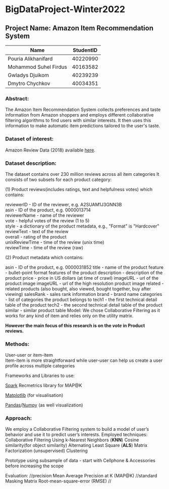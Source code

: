 # BigDataProject-Winter2022

## Project Name: Amazon Item Recommendation System

| Name                  | StudentID |  
|-----------------------|:---------:|
| Pouria Alikhanifard   | 40220990  | 
| Mohammod Suhel Firdus | 40163582  |  
| Gwladys Djuikom       | 40239239  |
| Dmytro Chychkov       | 40034351  | 


### Abstract:
The Amazon Item Recommendation System collects preferences and taste information from Amazon shoppers and employs different collaborative filtering algorithms 
to find users with similar interests. It then uses this information to make automatic item predictions tailored to the user's taste.

### Dataset of interest: 
Amazon Review Data (2018) available [here](https://nijianmo.github.io/amazon/index.html).

### Dataset description:
The dataset contains over 230 million reviews across all item categories 
It consists of two subsets for each product category: <br> 

(1) Product reviews(includes ratings, text and helpfulness votes) which contains: <br>

reviewerID - ID of the reviewer, e.g. A2SUAM1J3GNN3B <br>
asin - ID of the product, e.g. 0000013714 <br>
reviewerName - name of the reviewer <br>
vote - helpful votes of the review (1 to 5) <br>
style - a dictionary of the product metadata, e.g., "Format" is "Hardcover" <br>
reviewText - text of the review <br> 
overall - rating of the product <br>
unixReviewTime - time of the review (unix time) <br>
reviewTime - time of the review (raw) <br>

(2) Product metadata which contains: <br>

asin - ID of the product, e.g. 0000031852
title - name of the product
feature - bullet-point format features of the product
description - description of the product
price - price in US dollars (at time of crawl)
imageURL - url of the product image
imageURL - url of the high resolution product image
related - related products (also bought, also viewed, bought together, buy after viewing)
salesRank - sales rank information
brand - brand name
categories - list of categories the product belongs to
tech1 - the first technical detail table of the product
tech2 - the second technical detail table of the product
similar - similar product table
Model: We chose Collaborative Filtering as it works for any kind of item and relies only on 	the utility matrix. 

<b> However the main focus of this research is on the <i> vote </i> in Product reviews. </b>
### Methods: 
User-user or item-item <br>
Item-item is more straightforward while user-user can help us create a user profile across multiple categories

Frameworks and Libraries to use:

[Spark](https://spark.apache.org/docs/latest/api/python/)
Recmetrics library for MAP@K

[Matplotlib](https://matplotlib.org/) (for visualisation)

[Pandas](https://pandas.pydata.org)/[Numpy](https://numpy.org/) (as well visualization)

### Approach:
We employ a Collaborative Filtering system to build a model of user’s behavior and use it to predict user’s interests. 
Employed techniques:
Collaborative Filtering Using k-Nearest Neighbors (**KNN**)
Cosine similarity(for object similarity)
Alternating Least Square (**ALS**)
Matrix Factorization (unsupervised)
Clustering

Prototype using subsample of data - start with Cellphone & Accessories before increasing the scope

Evaluation: //precision
Mean Average Precision at K (MAP@K) //standard
Masking Matrix
Root-mean-square-error (RMSE) //